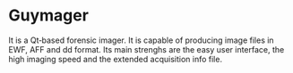 # Guymager
It is  a  Qt‐based forensic imager. It is capable of producing image files in EWF, AFF and dd format. Its main strenghs are the easy user interface, the high imaging speed and the extended acquisition info file.


